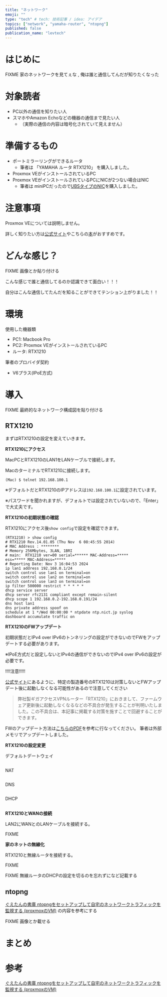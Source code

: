 ```yaml
---
title: "ネットワーク"
emoji: ""
type: "tech" # tech: 技術記事 / idea: アイデア
topics: ["network", "yamaha-router", "ntopng"]
published: false
publication_name: "levtech"
---
```


# はじめに

FIXME 家のネットワークを見てぇな , 俺は誰と通信してんだが知りたくなった

# 対象読者

- PC以外の通信を知りたい人
- スマホやAmazon Echoなどの機器の通信まで見たい人
  - （実際の通信の内容は暗号化されていて見えません）

# 準備するもの

- ポートミラーリングができるルータ
  - 筆者は 「YAMAHA ルータ RTX1210」 を購入しました。
- Proxmox VEがインストールされているPC
- Proxmox VEがインストールされているPCにNICが2つない場合はNIC
  - 筆者は miniPCだったので[UBSタイプのNIC](https://amzn.asia/d/cdHggA8)を購入しました。

# 注意事項

Proxmox VEについては説明しません。

詳しく知りたい方は[公式サイト](https://www.proxmox.com/en/)やこちらの[本](https://techbookfest.org/product/8HATSEF31zuZAkeTAFe1m6?productVariantID=xpgxNEK7Tc4kdFdBDwBBCu)がおすすめです。

# どんな感じ？

FIXME 画像とか貼り付ける

こんな感じで誰と通信してるのか認識できて面白い！！！

自分はこんな通信してたんだを知ることができてテンション上がりました！！

# 環境

使用した機器類

- PC1: Macbook Pro
- PC2: Proxmox VEがインストールされているPC
- ルータ: RTX1210

筆者のプロバイダ契約

- V6プラス(IPoE方式)

# 導入

FIXME 最終的なネットワーク構成図を貼り付ける

## RTX1210

まずはRTX1210の設定を変えていきます。

**RTX1210にアクセス**

MacPCとRTX1210のLAN1をLANケーブルで接続します。

MacのターミナルでRTX1210に接続します。

```shell
(Mac) $ telnet 192.168.100.1
```
※デフォルトだとRTX1210のIPアドレスは`192.168.100.1`に設定されています。

※パスワードを聞かれますが、デフォルトでは設定されていないので、「Enter」で大丈夫です。

**RTX1210の初期状態の確認**

RTX1210にアクセス後`show config`で設定を確認できます。

```shell:初期のRTX1210の設定
(RTX1210) > show config
# RTX1210 Rev.14.01.05 (Thu Nov  6 08:45:55 2014)
# MAC Address : ********
# Memory 256Mbytes, 3LAN, 1BRI
# main:  RTX1210 ver=00 serial=****** MAC-Address=*****
ess=***** MAC-Address=*****
# Reporting Date: Nov 3 16:04:53 2024
ip lan1 address 192.168.0.1/24
switch control use lan1 on terminal=on
switch control use lan2 on terminal=on
switch control use lan3 on terminal=on
ip filter 500000 restrict * * * * *
dhcp service server
dhcp server rfc2131 compliant except remain-silent
dhcp scope 1 192.168.0.2-192.168.0.191/24
dns host lan1
dns private address spoof on
schedule at 1 */Wed 00:00:00 * ntpdate ntp.nict.jp syslog
dashboard accumulate traffic on
```

**RTX1210のFWアップデート**

初期状態だとIPv4 over IPv6のトンネリングの設定ができないのでFWをアップデートする必要があります。

※IPoE方式だと設定しないとIPv4の通信ができないのでIPv4 over IPv6の設定が必要です。

!!!!注意!!!!!

[公式サイト](https://network.yamaha.com/support/rtx1210_boot/)にあるように、特定の製造番号のRTX1210は対策しないとFWアップデート後に起動しなくなる可能性があるので注意してください
>弊社製ギガアクセスVPNルーター「RTX1210」におきまして、ファームウェア更新後に起動しなくなるなどの不具合が発生することが判明いたしました。この不具合は、本記事に掲載する対策を施すことで回避することができます。

FWのアップデート方法は[こちらのPDF](https://www.rtpro.yamaha.co.jp/RT/manual/rtx1210/Users.pdf)を参考に行なってください。
筆者は外部メモリでアップデートしました。

**RTX1210の設定変更**

デフォルトデートウェイ
```shell
```

NAT
```shell
```

DNS
```shell
```

DHCP
```shell
```


**RTX1210とWANの接続**

LAN2にWANとのLANケーブルを接続する。

FIXME

**家のネットの無線化**

RTX1210と無線ルータを接続する。

FIXME

FIXME 無線ルータのDHCPの設定を切るのを忘れずになど記載する

## ntopng

[ぐえたんの書庫 ntopngをセットアップして自宅のネットワークトラフィックを監視する (proxmoxのVM)](https://guetan.dev/setup-ntopng/#rtx1200%E3%81%A7port-mirroring%E3%81%AE%E8%A8%AD%E5%AE%9A)
の内容を参考にする

FIXME 画像とか載せる

# まとめ



# 参考

[ぐえたんの書庫 ntopngをセットアップして自宅のネットワークトラフィックを監視する (proxmoxのVM)](https://guetan.dev/setup-ntopng/#rtx1200%E3%81%A7port-mirroring%E3%81%AE%E8%A8%AD%E5%AE%9A)